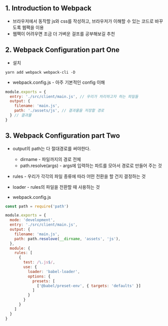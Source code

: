 ## 1. Introduction to Webpack
* 브라우저에서 동작할 js와 css를 작성하고, 브라우저가 이해할 수 있는 코드로 바꾸도록 웹팩을 이용
* 웹팩이 어려우면 조금 더 가벼운 걸프를 공부해보길 추천

## 2. Webpack Configuration part One
* 설치
```
yarn add webpack webpack-cli -D
```

* webpack.config.js - 아주 기본적인 config 이해
```js
module.exports = {
  entry: './src/client/main.js', // 우리가 처리하고자 하는 파일들
  output: {
    filename: 'main.js',
    path: './assets/js', // 결과물을 저장할 경로
  } // 결과물
}
```

## 3. Webpack Configuration part Two
* output의 path는 다 절대경로를 써야한다.
  * dirname - 파일까지의 경로 전체
  * path.resolve(args) - args에 입력하는 파트를 모아서 경로로 만들어 주는 것

* rules - 우리가 각각의 파일 종류에 따라 어떤 전환을 할 건지 결정하는 것
* loader - rules의 파일을 전환할 때 사용하는 것

* webpack.config.js
```js
const path = require('path')

module.exports = {
  mode: 'development',
  entry: './src/client/main.js',
  output: {
    filename: 'main.js',
    path: path.resolove(__dirname, 'assets', 'js'),
  },
  module: {
    rules: [
      {
        test: /\.js$/,
        use: {
          loader: 'babel-loader',
          options: {
            presets: [
              ['@babel/preset-env', { targets: 'defaults' }]
            ]
          }
        }
      }
    ]
  }
}
```